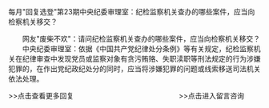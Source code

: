 每月"回复选登"第23期中央纪委审理室：纪检监察机关查办的哪些案件，应当向检察机关移交？










　　网友"废柴不欢"：请问纪检监察机关查办的哪些案件，应当向检察机关移交？
　　中央纪委审理室：依据《中国共产党纪律处分条例》等有关规定，纪检监察机关在纪律审查中发现党员或监察对象有贪污贿赂、失职渎职等刑法规定的行为涉嫌犯罪的，在作出党纪政纪处分的同时，应当将涉嫌犯罪的问题或线索移送司法机关依法处理。


\>\>点击查看更多回复　　　　　　　　　　　　　　　\>\>点击进入留言咨询
